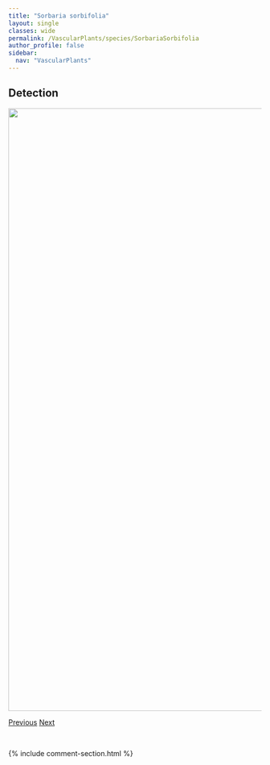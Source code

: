 ```yaml
---
title: "Sorbaria sorbifolia"
layout: single
classes: wide
permalink: /VascularPlants/species/SorbariaSorbifolia
author_profile: false
sidebar:
  nav: "VascularPlants"
---
```


<h2>Detection</h2>

<a href="https://drive.google.com/uc?export=view&id=19wwea0KEYpkQCyipDWLqMQyn2P5guAIf">
<img src="https://drive.google.com/uc?export=view&id=19wwea0KEYpkQCyipDWLqMQyn2P5guAIf" height = "1200" width = "800">
</a>


<a href="/DevelopmentWebsite/VascularPlants/species/SonchusAsperOleraceus" class="pagination--pager" title="Sonchus asper/oleraceus">Previous</a> <a href="/DevelopmentWebsite/VascularPlants/species/SorbusDecora" class="pagination--pager" title="Sorbus decora">Next</a>

<p>&nbsp;</p>

{% include comment-section.html %}
